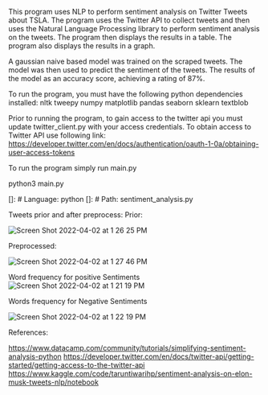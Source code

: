 This program uses NLP to perform sentiment analysis on Twitter Tweets about TSLA. The program uses the Twitter API to collect tweets and then uses the Natural Language Processing library to perform sentiment analysis on the tweets. The program then displays the results in a table. The program also displays the results in a graph. 

A gaussian naive based model was trained on the scraped tweets. The model was then used to predict the sentiment of the tweets. The results of the model as an accuracy score, achieving a rating of 87%.

To run the program, you must have the following python dependencies installed:
    nltk
    tweepy
    numpy
    matplotlib
    pandas
    seaborn
    sklearn
    textblob

Prior to running the program, to gain access to the twitter api you must update twitter_client.py with your access credentials. To obtain access to Twitter API use following link:
https://developer.twitter.com/en/docs/authentication/oauth-1-0a/obtaining-user-access-tokens

To run the program simply run main.py

python3 main.py

[]: # Language: python
[]: # Path: sentiment_analysis.py

Tweets prior and after preprocess:
Prior:

![Screen Shot 2022-04-02 at 1 26 25 PM](https://user-images.githubusercontent.com/56705341/161394281-1be4e412-f540-40fc-b312-0dd80dc70e9c.png)

Preprocessed:

![Screen Shot 2022-04-02 at 1 27 46 PM](https://user-images.githubusercontent.com/56705341/161394339-434921fe-3840-4b6d-9a6d-d5fa9c6b3fe7.png)

Word frequency for positive Sentiments
![Screen Shot 2022-04-02 at 1 21 19 PM](https://user-images.githubusercontent.com/56705341/161394095-f70c5475-cf14-45cc-a42e-47de4000d0e9.png)

Words frequency for Negative Sentiments

![Screen Shot 2022-04-02 at 1 22 19 PM](https://user-images.githubusercontent.com/56705341/161394132-4d46a559-3328-40e8-96f7-0f3b029d818c.png)

References:

https://www.datacamp.com/community/tutorials/simplifying-sentiment-analysis-python
https://developer.twitter.com/en/docs/twitter-api/getting-started/getting-access-to-the-twitter-api
https://www.kaggle.com/code/taruntiwarihp/sentiment-analysis-on-elon-musk-tweets-nlp/notebook


